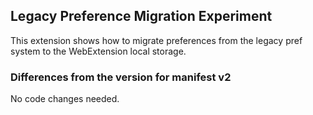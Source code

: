 ## Legacy Preference Migration Experiment

This extension shows how to migrate preferences from the legacy pref system to the WebExtension local storage.

### Differences from the version for manifest v2

No code changes needed. 
